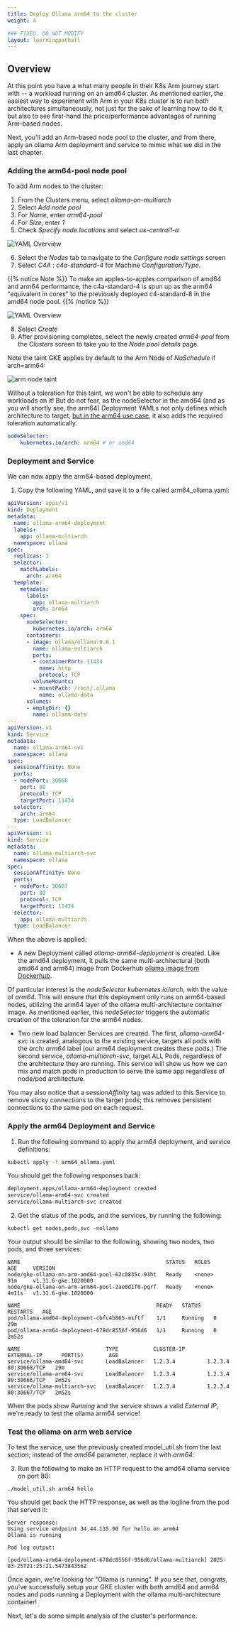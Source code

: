```yaml
---
title: Deploy Ollama arm64 to the cluster
weight: 4

### FIXED, DO NOT MODIFY
layout: learningpathall
---
```


## Overview
At this point you have a what many people in their K8s Arm journey start with -- a workload running on an amd64 cluster. As mentioned earlier, the easiest way to experiment with Arm in your K8s cluster is to run both architectures simultaneously, not just for the sake of learning how to do it, but also to see first-hand the price/performance advantages of running Arm-based nodes.

Next, you'll add an Arm-based node pool to the cluster, and from there, apply an ollama Arm deployment and service to mimic what we did in the last chapter.

### Adding the arm64-pool node pool

To add Arm nodes to the cluster:

1. From the Clusters menu, select *ollama-on-multiarch*
2. Select *Add node pool*
3. For *Name*, enter *arm64-pool*
4. For *Size*, enter *1*
5. Check *Specify node locations* and select *us-central1-a*

![YAML Overview](images/arm_node_config-1.png)

6. Select the *Nodes* tab to navigate to the *Configure node settings* screen
7. Select *C4A* : *c4a-standard-4* for Machine *Configuration/Type*.

{{% notice Note %}}
To make an apples-to-apples comparison of amd64 and arm64 performance, the c4a-standard-4 is spun up as the arm64 "equivalent in cores" to the previously deployed c4-standard-8 in the amd64 node pool.
{{% /notice %}}

![YAML Overview](images/arm_node_config-2.png)

8. Select *Create*
9. After provisioning completes, select the newly created *arm64-pool* from the *Clusters* screen to take you to the *Node pool details* page.

Note the taint GKE applies by default to the Arm Node of *NoSchedule* if arch=arm64:

![arm node taint](images/taint_on_arm_node.png)

Without a toleration for this taint, we won't be able to schedule any workloads on it!  But do not fear, as the nodeSelector in the amd64 (and as you will shortly see, the arm64) Deployment YAMLs not only defines which architecture to target, [but in the arm64 use case](https://cloud.google.com/kubernetes-engine/docs/how-to/prepare-arm-workloads-for-deployment#schedule-with-node-selector-arm), it also adds the required toleration automatically.

```yaml
nodeSelector:
    kubernetes.io/arch: arm64 # or amd64
```

### Deployment and Service
We can now apply the arm64-based deployment.

1. Copy the following YAML, and save it to a file called arm64_ollama.yaml:

```yaml
apiVersion: apps/v1
kind: Deployment
metadata:
  name: ollama-arm64-deployment
  labels:
    app: ollama-multiarch
  namespace: ollama
spec:
  replicas: 1
  selector:
    matchLabels:
      arch: arm64
  template:
    metadata:
      labels:
        app: ollama-multiarch
        arch: arm64
    spec:
      nodeSelector:
        kubernetes.io/arch: arm64
      containers:
      - image: ollama/ollama:0.6.1
        name: ollama-multiarch
        ports:
        - containerPort: 11434
          name: http
          protocol: TCP
        volumeMounts:
        - mountPath: /root/.ollama
          name: ollama-data
      volumes:
      - emptyDir: {}
        name: ollama-data
---
apiVersion: v1
kind: Service
metadata:
  name: ollama-arm64-svc
  namespace: ollama
spec:
  sessionAffinity: None
  ports:
  - nodePort: 30666
    port: 80
    protocol: TCP
    targetPort: 11434
  selector:
    arch: arm64
  type: LoadBalancer
---
apiVersion: v1
kind: Service
metadata:
  name: ollama-multiarch-svc
  namespace: ollama
spec:
  sessionAffinity: None
  ports:
  - nodePort: 30667
    port: 80
    protocol: TCP
    targetPort: 11434
  selector:
    app: ollama-multiarch
  type: LoadBalancer
```

When the above is applied:

* A new Deployment called *ollama-arm64-deployment* is created.  Like the amd64 deployment, it pulls the same multi-architectural (both amd64 and arm64) image from Dockerhub [ollama image from Dockerhub](https://hub.docker.com/layers/ollama/ollama/0.6.1/images/sha256-28b909914d4e77c96b1c57dea199c60ec12c5050d08ed764d9c234ba2944be63).

Of particular interest is the *nodeSelector* *kubernetes.io/arch*, with the value of *arm64*.  This will ensure that this deployment only runs on arm64-based nodes, utilizing the arm64 layer of the ollama multi-architecture container image. As mentioned earlier, this *nodeSelector* triggers the automatic creation of the toleration for the arm64 nodes.

* Two new load balancer Services are created.  The first, *ollama-arm64-svc* is created, analogous to the existing service, targets all pods with the *arch: arm64* label (our arm64 deployment creates these pods.)  The second service, *ollama-multiarch-svc*, target ALL Pods, regardless of the architecture they are running.  This service will show us how we can mix and match pods in production to serve the same app regardless of node/pod architecture.

You may also notice that a *sessionAffinity* tag was added to this Service to remove sticky connections to the target pods; this removes persistent connections to the same pod on each request.


### Apply the arm64 Deployment and Service

1. Run the following command to apply the arm64 deployment, and service definitions:

```bash
kubectl apply -f arm64_ollama.yaml
```

You should get the following responses back:

```bash
deployment.apps/ollama-arm64-deployment created
service/ollama-arm64-svc created
service/ollama-multiarch-svc created
```

2. Get the status of the pods, and the services, by running the following:

```commandline
kubectl get nodes,pods,svc -nollama 
```

Your output should be similar to the following, showing two nodes, two pods, and three services:

```commandline
NAME                                              STATUS   ROLES    AGE     VERSION
node/gke-ollama-on-arm-amd64-pool-62c0835c-93ht   Ready    <none>   91m     v1.31.6-gke.1020000
node/gke-ollama-on-arm-arm64-pool-2ae0d1f0-pqrf   Ready    <none>   4m11s   v1.31.6-gke.1020000

NAME                                           READY   STATUS    RESTARTS   AGE
pod/ollama-amd64-deployment-cbfc4b865-msftf    1/1     Running   0          29m
pod/ollama-arm64-deployment-678dc8556f-956d6   1/1     Running   0          2m52s

NAME                           TYPE           CLUSTER-IP       EXTERNAL-IP      PORT(S)        AGE
service/ollama-amd64-svc       LoadBalancer   1.2.3.4          1.2.3.4          80:30668/TCP   29m
service/ollama-arm64-svc       LoadBalancer   1.2.3.4          1.2.3.4          80:30666/TCP   2m52s
service/ollama-multiarch-svc   LoadBalancer   1.2.3.4          1.2.3.4          80:30667/TCP   2m52s
```

When the pods show *Running* and the service shows a valid *External IP*, we're ready to test the ollama arm64 service!

### Test the ollama on arm web service 

To test the service, use the previously created model_util.sh from the last section; instead of the *amd64* parameter, replace it with *arm64*:

3. Run the following to make an HTTP request to the amd64 ollama service on port 80:

```commandline
./model_util.sh arm64 hello
```

You should get back the HTTP response, as well as the logline from the pod that served it:

```commandline
Server response:
Using service endpoint 34.44.135.90 for hello on arm64
Ollama is running

Pod log output:

[pod/ollama-arm64-deployment-678dc8556f-956d6/ollama-multiarch] 2025-03-25T21:25:21.547384356Z
```
Once again, we're looking for "Ollama is running".  If you see that, congrats, you've successfully setup your GKE cluster with both amd64 and arm64 nodes and pods running a Deployment with the ollama multi-architecture container!

Next, let's do some simple analysis of the cluster's performance.